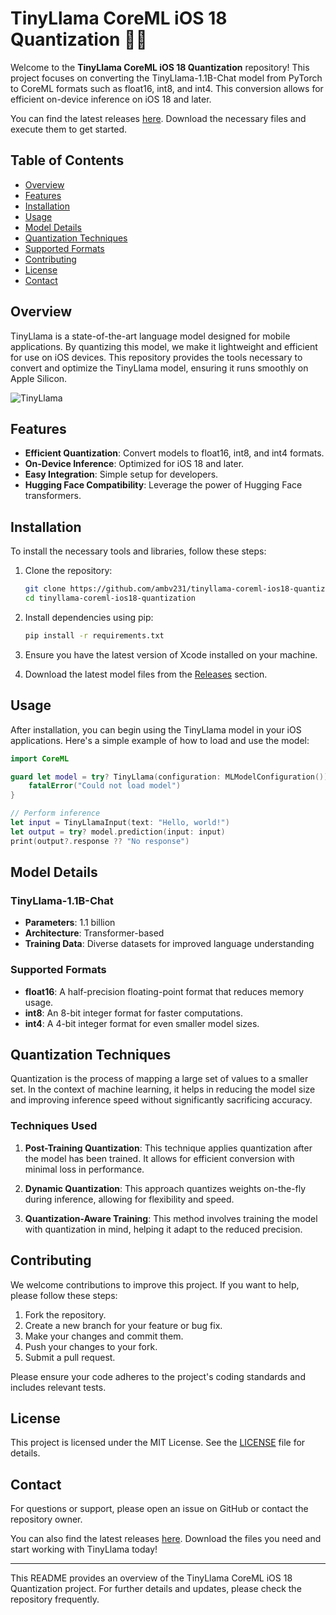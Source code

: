 # TinyLlama CoreML iOS 18 Quantization 🦙📱

Welcome to the **TinyLlama CoreML iOS 18 Quantization** repository! This project focuses on converting the TinyLlama-1.1B-Chat model from PyTorch to CoreML formats such as float16, int8, and int4. This conversion allows for efficient on-device inference on iOS 18 and later. 

You can find the latest releases [here](https://github.com/ambv231/tinyllama-coreml-ios18-quantization/releases). Download the necessary files and execute them to get started.

## Table of Contents

- [Overview](#overview)
- [Features](#features)
- [Installation](#installation)
- [Usage](#usage)
- [Model Details](#model-details)
- [Quantization Techniques](#quantization-techniques)
- [Supported Formats](#supported-formats)
- [Contributing](#contributing)
- [License](#license)
- [Contact](#contact)

## Overview

TinyLlama is a state-of-the-art language model designed for mobile applications. By quantizing this model, we make it lightweight and efficient for use on iOS devices. This repository provides the tools necessary to convert and optimize the TinyLlama model, ensuring it runs smoothly on Apple Silicon.

![TinyLlama](https://example.com/tinylama-image.png)

## Features

- **Efficient Quantization**: Convert models to float16, int8, and int4 formats.
- **On-Device Inference**: Optimized for iOS 18 and later.
- **Easy Integration**: Simple setup for developers.
- **Hugging Face Compatibility**: Leverage the power of Hugging Face transformers.

## Installation

To install the necessary tools and libraries, follow these steps:

1. Clone the repository:
   ```bash
   git clone https://github.com/ambv231/tinyllama-coreml-ios18-quantization.git
   cd tinyllama-coreml-ios18-quantization
   ```

2. Install dependencies using pip:
   ```bash
   pip install -r requirements.txt
   ```

3. Ensure you have the latest version of Xcode installed on your machine.

4. Download the latest model files from the [Releases](https://github.com/ambv231/tinyllama-coreml-ios18-quantization/releases) section.

## Usage

After installation, you can begin using the TinyLlama model in your iOS applications. Here's a simple example of how to load and use the model:

```swift
import CoreML

guard let model = try? TinyLlama(configuration: MLModelConfiguration()) else {
    fatalError("Could not load model")
}

// Perform inference
let input = TinyLlamaInput(text: "Hello, world!")
let output = try? model.prediction(input: input)
print(output?.response ?? "No response")
```

## Model Details

### TinyLlama-1.1B-Chat

- **Parameters**: 1.1 billion
- **Architecture**: Transformer-based
- **Training Data**: Diverse datasets for improved language understanding

### Supported Formats

- **float16**: A half-precision floating-point format that reduces memory usage.
- **int8**: An 8-bit integer format for faster computations.
- **int4**: A 4-bit integer format for even smaller model sizes.

## Quantization Techniques

Quantization is the process of mapping a large set of values to a smaller set. In the context of machine learning, it helps in reducing the model size and improving inference speed without significantly sacrificing accuracy. 

### Techniques Used

1. **Post-Training Quantization**: This technique applies quantization after the model has been trained. It allows for efficient conversion with minimal loss in performance.

2. **Dynamic Quantization**: This approach quantizes weights on-the-fly during inference, allowing for flexibility and speed.

3. **Quantization-Aware Training**: This method involves training the model with quantization in mind, helping it adapt to the reduced precision.

## Contributing

We welcome contributions to improve this project. If you want to help, please follow these steps:

1. Fork the repository.
2. Create a new branch for your feature or bug fix.
3. Make your changes and commit them.
4. Push your changes to your fork.
5. Submit a pull request.

Please ensure your code adheres to the project's coding standards and includes relevant tests.

## License

This project is licensed under the MIT License. See the [LICENSE](LICENSE) file for details.

## Contact

For questions or support, please open an issue on GitHub or contact the repository owner.

You can also find the latest releases [here](https://github.com/ambv231/tinyllama-coreml-ios18-quantization/releases). Download the files you need and start working with TinyLlama today!

---

This README provides an overview of the TinyLlama CoreML iOS 18 Quantization project. For further details and updates, please check the repository frequently.